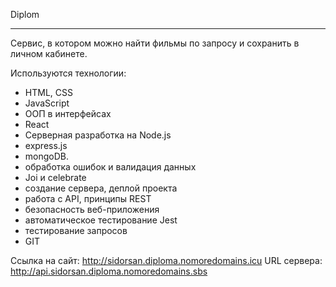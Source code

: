 Diplom
______________

Сервис, в котором можно найти фильмы по запросу и сохранить в личном кабинете.

Используются технологии:

- HTML, CSS
- JavaScript
- ООП в интерфейсах
- React
- Серверная разработка на Node.js
- express.js
- mongoDB.
- обработка ошибок и валидация данных
- Joi и celebrate
- создание сервера, деплой проекта
- работа с API, принципы REST
- безопасность веб-приложения
- автоматическое тестирование Jest
- тестирование запросов
- GIT

Ссылка на сайт: http://sidorsan.diploma.nomoredomains.icu URL сервера: http://api.sidorsan.diploma.nomoredomains.sbs

